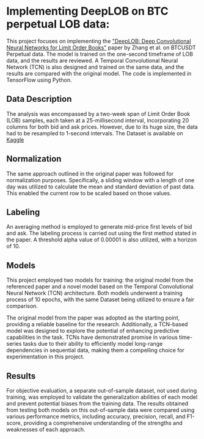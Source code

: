 # Implementing DeepLOB on BTC perpetual LOB data:
This project focuses on implementing the ["DeepLOB: Deep Convolutional Neural Networks for Limit Order Books"](https://arxiv.org/abs/1808.03668) paper by Zhang et al. on BTCUSDT Perpetual data. The model is trained on the one-second timeframe of LOB data, and the results are reviewed. A Temporal Convolutional Neural Network (TCN) is also designed and trained on the same data, and the results are compared with the original model. The code is implemented in TensorFlow using Python.

## Data Description
The analysis was encompassed by a two-week span of Limit Order Book (LOB) samples, each taken at a 25-millisecond interval, incorporating 20 columns for both bid and ask prices. However, due to its huge size, the data had to be resampled to 1-second intervals. The Dataset is available on [Kaggle](https://www.kaggle.com/datasets/siavashraz/bitcoin-perpetualbtcusdtp-limit-order-book-data)
## Normalization
The same approach outlined in the original paper was followed for normalization purposes. Specifically, a sliding window with a length of one day was utilized to calculate the mean and standard deviation of past data. This enabled the current row to be scaled based on those values.
## Labeling
An averaging method is employed to generate mid-price first levels of bid and ask. The labeling process is carried out using the first method stated in the paper. A threshold alpha value of 0.00001 is also utilized, with a horizon of 10.
## Models
This project employed two models for training: the original model from the referenced paper and a novel model based on the Temporal Convolutional Neural Network (TCN) architecture. Both models underwent a training process of 10 epochs, with the same Dataset being utilized to ensure a fair comparison.

The original model from the paper was adopted as the starting point, providing a reliable baseline for the research. Additionally, a TCN-based model was designed to explore the potential of enhancing predictive capabilities in the task. TCNs have demonstrated promise in various time-series tasks due to their ability to efficiently model long-range dependencies in sequential data, making them a compelling choice for experimentation in this project.

## Results


For objective evaluation, a separate out-of-sample dataset, not used during training, was employed to validate the generalization abilities of each model and prevent potential biases from the training data. The results obtained from testing both models on this out-of-sample data were compared using various performance metrics, including accuracy, precision, recall, and F1-score, providing a comprehensive understanding of the strengths and weaknesses of each approach.
